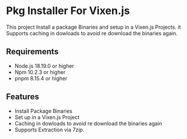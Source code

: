 # Pkg Installer For Vixen.js

This project Install a package Binaries and setup in a Vixen.js Projects. it Supports caching in dowloads to avoid re download the binaries again.

## Requirements

- Node.js 18.19.0 or higher
- Npm 10.2.3 or higher
- pnpm 8.15.4 or higher

## Features

- Install Package Binaries
- Set up in a Vixen.js Project
- Caching in dowloads to avoid re download the binaries again
- Supports Extraction via 7zip.